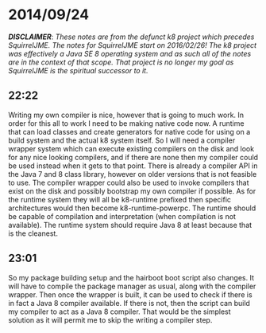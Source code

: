 # 2014/09/24

***DISCLAIMER***: _These notes are from the defunct k8 project which_
_precedes SquirrelJME. The notes for SquirrelJME start on 2016/02/26!_
_The k8 project was effectively a Java SE 8 operating system and as such_
_all of the notes are in the context of that scope. That project is no_
_longer my goal as SquirrelJME is the spiritual successor to it._

## 22:22

Writing my own compiler is nice, however that is going to much work. In order
for this all to work I need to be making native code now. A runtime that can
load classes and create generators for native code for using on a build system
and the actual k8 system itself. So I will need a compiler wrapper system
which can execute existing compilers on the disk and look for any nice looking
compilers, and if there are none then my compiler could be used instead when
it gets to that point. There is already a compiler API in the Java 7 and 8
class library, however on older versions that is not feasible to use. The
compiler wrapper could also be used to invoke compilers that exist on the disk
and possibly bootstrap my own compiler if possible. As for the runtime system
they will all be k8-runtime prefixed then specific architectures would then
become k8-runtime-powerpc. The runtime should be capable of compilation and
interpretation (when compilation is not available). The runtime system should
require Java 8 at least because that is the cleanest.

## 23:01

So my package building setup and the hairboot boot script also changes. It
will have to compile the package manager as usual, along with the compiler
wrapper. Then once the wrapper is built, it can be used to check if there is
in fact a Java 8 compiler available. If there is not, then the script can
build my compiler to act as a Java 8 compiler. That would be the simplest
solution as it will permit me to skip the writing a compiler step.

